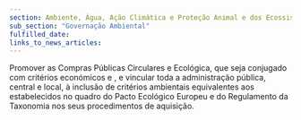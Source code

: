 ```yaml
---
section: Ambiente, Água, Ação Climática e Proteção Animal e dos Ecossistemas
sub_section: "Governação Ambiental"
fulfilled_date:
links_to_news_articles:
---
```


Promover as Compras Públicas Circulares e Ecológica, que seja conjugado com critérios económicos e , e vincular toda a administração pública, central e local, à inclusão de critérios ambientais equivalentes aos estabelecidos no quadro do Pacto Ecológico Europeu e do Regulamento da Taxonomia nos seus procedimentos de aquisição.